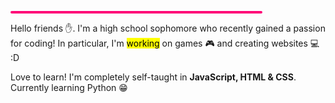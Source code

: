 
<hr style='width:80%;text-align:center;height:4px;border-radius:4px;background-color:rgb(255, 0, 119);'>
<p>Hello friends ✋. I'm a high school sophomore who recently gained a passion for coding! In particular, I'm <mark>working</mark> on games 🎮 and creating websites 💻 :D</p>
<p>Love to learn! I'm completely self-taught in <b>JavaScript, HTML & CSS</b>. Currently learning Python 😁</p>




<!--
**zzero10/zzero10** is a ✨ _special_ ✨ repository because its `README.md` (this file) appears on your GitHub profile.

Here are some ideas to get you started:

- 🔭 I’m currently working on ...
- 🌱 I’m currently learning ...
- 👯 I’m looking to collaborate on ...
- 🤔 I’m looking for help with ...
- 💬 Ask me about ...
- 📫 How to reach me: ...
- 😄 Pronouns: ...
- ⚡ Fun fact: ...
-->
